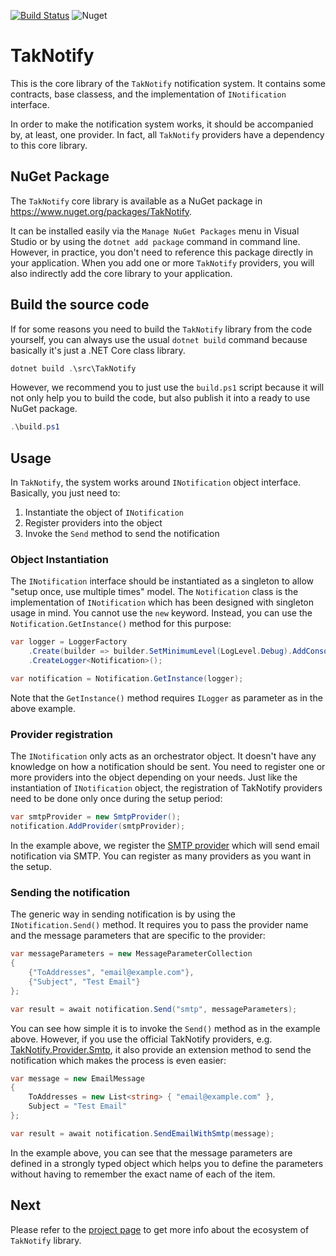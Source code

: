[![Build Status](https://dev.azure.com/taknotify/TakNotify/_apis/build/status/TakNotify?branchName=master)](https://dev.azure.com/taknotify/TakNotify/_build/latest?definitionId=1&branchName=master)
![Nuget](https://img.shields.io/nuget/v/taknotify)

# TakNotify

This is the core library of the `TakNotify` notification system. It contains some contracts, 
base classess, and the implementation of `INotification` interface.

In order to make the notification system works, it should be accompanied by, at least, one provider.
In fact, all `TakNotify` providers have a dependency to this core library.

## NuGet Package

The `TakNotify` core library is available as a NuGet package in https://www.nuget.org/packages/TakNotify.

It can be installed easily via the `Manage NuGet Packages` menu in Visual Studio or by using the
`dotnet add package` command in command line. However, in practice, you don't need to reference 
this package directly in your application. When you add one or more `TakNotify` providers, you will 
also indirectly add the core library to your application.

## Build the source code

If for some reasons you need to build the `TakNotify` library from the code yourself, you can 
always use the usual `dotnet build` command because basically it's just a .NET Core class library.

```powershell
dotnet build .\src\TakNotify
```

However, we recommend you to just use the `build.ps1` script because it will not only help you
to build the code, but also publish it into a ready to use NuGet package.

```powershell
.\build.ps1
```

## Usage

In `TakNotify`, the system works around `INotification` object interface. Basically, you just need to:
1. Instantiate the object of `INotification`
2. Register providers into the object
3. Invoke the `Send` method to send the notification

### Object Instantiation

The `INotification` interface should be instantiated as a singleton to allow "setup once, use multiple times" model.
The `Notification` class is the implementation of `INotification` which has been designed with singleton usage in mind.
You cannot use the `new` keyword. Instead, you can use the `Notification.GetInstance()` method for this purpose:

```c#
var logger = LoggerFactory
    .Create(builder => builder.SetMinimumLevel(LogLevel.Debug).AddConsole())
    .CreateLogger<Notification>();

var notification = Notification.GetInstance(logger);
```

Note that the `GetInstance()` method requires `ILogger` as parameter as in the above example.

### Provider registration

The `INotification` only acts as an orchestrator object. It doesn't have any knowledge on how a notification should be sent.
You need to register one or more providers into the object depending on your needs. Just like the instantiation of `INotification` object,
the registration of TakNotify providers need to be done only once during the setup period:

```c#
var smtpProvider = new SmtpProvider();
notification.AddProvider(smtpProvider);
```

In the example above, we register the [SMTP provider](https://www.nuget.org/packages/TakNotify.Provider.Smtp/) which will send
email notification via SMTP. You can register as many providers as you want in the setup.

### Sending the notification

The generic way in sending notification is by using the `INotification.Send()` method. It requires you to pass the provider name and the message parameters that are specific to the provider:

```c#
var messageParameters = new MessageParameterCollection
{
    {"ToAddresses", "email@example.com"},
    {"Subject", "Test Email"}
};

var result = await notification.Send("smtp", messageParameters);
```

You can see how simple it is to invoke the `Send()` method as in the example above. However, if you use the official TakNotify providers, e.g. [TakNotify.Provider.Smtp](https://www.nuget.org/packages/TakNotify.Provider.Smtp/), it also provide an extension method to send the notification which makes the process is even easier:

```c#
var message = new EmailMessage
{
    ToAddresses = new List<string> { "email@example.com" },
    Subject = "Test Email"
};

var result = await notification.SendEmailWithSmtp(message);
```

In the example above, you can see that the message parameters are defined in a strongly typed object which helps you to define the parameters without having to remember the exact name of each of the item.

## Next

Please refer to the [project page](https://taknotify.github.io/) to get more info about the ecosystem of `TakNotify` library.
